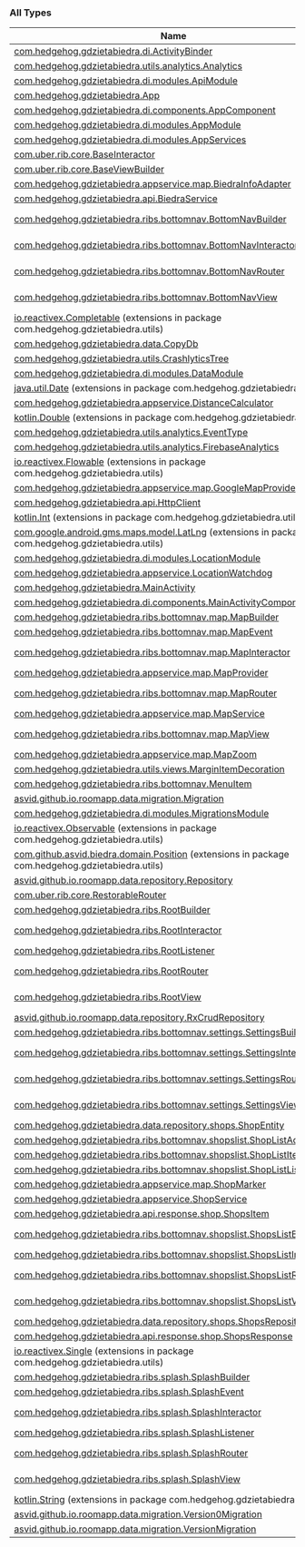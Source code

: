 

### All Types

| Name | Summary |
|---|---|
| [com.hedgehog.gdzietabiedra.di.ActivityBinder](../com.hedgehog.gdzietabiedra.di/-activity-binder/index.md) |  |
| [com.hedgehog.gdzietabiedra.utils.analytics.Analytics](../com.hedgehog.gdzietabiedra.utils.analytics/-analytics/index.md) |  |
| [com.hedgehog.gdzietabiedra.di.modules.ApiModule](../com.hedgehog.gdzietabiedra.di.modules/-api-module/index.md) |  |
| [com.hedgehog.gdzietabiedra.App](../com.hedgehog.gdzietabiedra/-app/index.md) |  |
| [com.hedgehog.gdzietabiedra.di.components.AppComponent](../com.hedgehog.gdzietabiedra.di.components/-app-component/index.md) |  |
| [com.hedgehog.gdzietabiedra.di.modules.AppModule](../com.hedgehog.gdzietabiedra.di.modules/-app-module/index.md) |  |
| [com.hedgehog.gdzietabiedra.di.modules.AppServices](../com.hedgehog.gdzietabiedra.di.modules/-app-services/index.md) |  |
| [com.uber.rib.core.BaseInteractor](../com.uber.rib.core/-base-interactor/index.md) |  |
| [com.uber.rib.core.BaseViewBuilder](../com.uber.rib.core/-base-view-builder/index.md) |  |
| [com.hedgehog.gdzietabiedra.appservice.map.BiedraInfoAdapter](../com.hedgehog.gdzietabiedra.appservice.map/-biedra-info-adapter/index.md) |  |
| [com.hedgehog.gdzietabiedra.api.BiedraService](../com.hedgehog.gdzietabiedra.api/-biedra-service/index.md) |  |
| [com.hedgehog.gdzietabiedra.ribs.bottomnav.BottomNavBuilder](../com.hedgehog.gdzietabiedra.ribs.bottomnav/-bottom-nav-builder/index.md) | Builder for the {@link BottomNavScope}. |
| [com.hedgehog.gdzietabiedra.ribs.bottomnav.BottomNavInteractor](../com.hedgehog.gdzietabiedra.ribs.bottomnav/-bottom-nav-interactor/index.md) | Coordinates Business Logic for [BottomNavScope](#). |
| [com.hedgehog.gdzietabiedra.ribs.bottomnav.BottomNavRouter](../com.hedgehog.gdzietabiedra.ribs.bottomnav/-bottom-nav-router/index.md) | Adds and removes children of {@link BottomNavBuilder.BottomNavScope}. |
| [com.hedgehog.gdzietabiedra.ribs.bottomnav.BottomNavView](../com.hedgehog.gdzietabiedra.ribs.bottomnav/-bottom-nav-view/index.md) | Top level view for {@link BottomNavBuilder.BottomNavScope}. |
| [io.reactivex.Completable](../com.hedgehog.gdzietabiedra.utils/io.reactivex.-completable/index.md) (extensions in package com.hedgehog.gdzietabiedra.utils) |  |
| [com.hedgehog.gdzietabiedra.data.CopyDb](../com.hedgehog.gdzietabiedra.data/-copy-db/index.md) |  |
| [com.hedgehog.gdzietabiedra.utils.CrashlyticsTree](../com.hedgehog.gdzietabiedra.utils/-crashlytics-tree/index.md) |  |
| [com.hedgehog.gdzietabiedra.di.modules.DataModule](../com.hedgehog.gdzietabiedra.di.modules/-data-module/index.md) |  |
| [java.util.Date](../com.hedgehog.gdzietabiedra.utils/java.util.-date/index.md) (extensions in package com.hedgehog.gdzietabiedra.utils) |  |
| [com.hedgehog.gdzietabiedra.appservice.DistanceCalculator](../com.hedgehog.gdzietabiedra.appservice/-distance-calculator/index.md) |  |
| [kotlin.Double](../com.hedgehog.gdzietabiedra.utils/kotlin.-double/index.md) (extensions in package com.hedgehog.gdzietabiedra.utils) |  |
| [com.hedgehog.gdzietabiedra.utils.analytics.EventType](../com.hedgehog.gdzietabiedra.utils.analytics/-event-type/index.md) |  |
| [com.hedgehog.gdzietabiedra.utils.analytics.FirebaseAnalytics](../com.hedgehog.gdzietabiedra.utils.analytics/-firebase-analytics/index.md) |  |
| [io.reactivex.Flowable](../com.hedgehog.gdzietabiedra.utils/io.reactivex.-flowable/index.md) (extensions in package com.hedgehog.gdzietabiedra.utils) |  |
| [com.hedgehog.gdzietabiedra.appservice.map.GoogleMapProvider](../com.hedgehog.gdzietabiedra.appservice.map/-google-map-provider/index.md) |  |
| [com.hedgehog.gdzietabiedra.api.HttpClient](../com.hedgehog.gdzietabiedra.api/-http-client/index.md) |  |
| [kotlin.Int](../com.hedgehog.gdzietabiedra.utils/kotlin.-int/index.md) (extensions in package com.hedgehog.gdzietabiedra.utils) |  |
| [com.google.android.gms.maps.model.LatLng](../com.hedgehog.gdzietabiedra.utils/com.google.android.gms.maps.model.-lat-lng/index.md) (extensions in package com.hedgehog.gdzietabiedra.utils) |  |
| [com.hedgehog.gdzietabiedra.di.modules.LocationModule](../com.hedgehog.gdzietabiedra.di.modules/-location-module/index.md) |  |
| [com.hedgehog.gdzietabiedra.appservice.LocationWatchdog](../com.hedgehog.gdzietabiedra.appservice/-location-watchdog/index.md) |  |
| [com.hedgehog.gdzietabiedra.MainActivity](../com.hedgehog.gdzietabiedra/-main-activity/index.md) |  |
| [com.hedgehog.gdzietabiedra.di.components.MainActivityComponent](../com.hedgehog.gdzietabiedra.di.components/-main-activity-component/index.md) |  |
| [com.hedgehog.gdzietabiedra.ribs.bottomnav.map.MapBuilder](../com.hedgehog.gdzietabiedra.ribs.bottomnav.map/-map-builder/index.md) | Builder for the {@link MapScope}. |
| [com.hedgehog.gdzietabiedra.ribs.bottomnav.map.MapEvent](../com.hedgehog.gdzietabiedra.ribs.bottomnav.map/-map-event/index.md) |  |
| [com.hedgehog.gdzietabiedra.ribs.bottomnav.map.MapInteractor](../com.hedgehog.gdzietabiedra.ribs.bottomnav.map/-map-interactor/index.md) | Coordinates Business Logic for [MapScope](#). |
| [com.hedgehog.gdzietabiedra.appservice.map.MapProvider](../com.hedgehog.gdzietabiedra.appservice.map/-map-provider/index.md) |  |
| [com.hedgehog.gdzietabiedra.ribs.bottomnav.map.MapRouter](../com.hedgehog.gdzietabiedra.ribs.bottomnav.map/-map-router/index.md) | Adds and removes children of {@link MapBuilder.MapScope}. |
| [com.hedgehog.gdzietabiedra.appservice.map.MapService](../com.hedgehog.gdzietabiedra.appservice.map/-map-service/index.md) |  |
| [com.hedgehog.gdzietabiedra.ribs.bottomnav.map.MapView](../com.hedgehog.gdzietabiedra.ribs.bottomnav.map/-map-view/index.md) | Top level view for {@link MapBuilder.MapScope}. |
| [com.hedgehog.gdzietabiedra.appservice.map.MapZoom](../com.hedgehog.gdzietabiedra.appservice.map/-map-zoom/index.md) |  |
| [com.hedgehog.gdzietabiedra.utils.views.MarginItemDecoration](../com.hedgehog.gdzietabiedra.utils.views/-margin-item-decoration/index.md) |  |
| [com.hedgehog.gdzietabiedra.ribs.bottomnav.MenuItem](../com.hedgehog.gdzietabiedra.ribs.bottomnav/-menu-item/index.md) |  |
| [asvid.github.io.roomapp.data.migration.Migration](../asvid.github.io.roomapp.data.migration/-migration/index.md) |  |
| [com.hedgehog.gdzietabiedra.di.modules.MigrationsModule](../com.hedgehog.gdzietabiedra.di.modules/-migrations-module/index.md) |  |
| [io.reactivex.Observable](../com.hedgehog.gdzietabiedra.utils/io.reactivex.-observable/index.md) (extensions in package com.hedgehog.gdzietabiedra.utils) |  |
| [com.github.asvid.biedra.domain.Position](../com.hedgehog.gdzietabiedra.utils/com.github.asvid.biedra.domain.-position/index.md) (extensions in package com.hedgehog.gdzietabiedra.utils) |  |
| [asvid.github.io.roomapp.data.repository.Repository](../asvid.github.io.roomapp.data.repository/-repository.md) | Central repository marker interface. |
| [com.uber.rib.core.RestorableRouter](../com.uber.rib.core/-restorable-router/index.md) |  |
| [com.hedgehog.gdzietabiedra.ribs.RootBuilder](../com.hedgehog.gdzietabiedra.ribs/-root-builder/index.md) | Builder for the {@link RootScope}. |
| [com.hedgehog.gdzietabiedra.ribs.RootInteractor](../com.hedgehog.gdzietabiedra.ribs/-root-interactor/index.md) | Coordinates Business Logic for [RootScope](#). |
| [com.hedgehog.gdzietabiedra.ribs.RootListener](../com.hedgehog.gdzietabiedra.ribs/-root-listener/index.md) |  |
| [com.hedgehog.gdzietabiedra.ribs.RootRouter](../com.hedgehog.gdzietabiedra.ribs/-root-router/index.md) | Adds and removes children of {@link RootBuilder.RootScope}. |
| [com.hedgehog.gdzietabiedra.ribs.RootView](../com.hedgehog.gdzietabiedra.ribs/-root-view/index.md) | Top level view for {@link RootBuilder.RootScope}. |
| [asvid.github.io.roomapp.data.repository.RxCrudRepository](../asvid.github.io.roomapp.data.repository/-rx-crud-repository/index.md) |  |
| [com.hedgehog.gdzietabiedra.ribs.bottomnav.settings.SettingsBuilder](../com.hedgehog.gdzietabiedra.ribs.bottomnav.settings/-settings-builder/index.md) | Builder for the {@link SettingsScope}. |
| [com.hedgehog.gdzietabiedra.ribs.bottomnav.settings.SettingsInteractor](../com.hedgehog.gdzietabiedra.ribs.bottomnav.settings/-settings-interactor/index.md) | Coordinates Business Logic for [SettingsScope](#). |
| [com.hedgehog.gdzietabiedra.ribs.bottomnav.settings.SettingsRouter](../com.hedgehog.gdzietabiedra.ribs.bottomnav.settings/-settings-router/index.md) | Adds and removes children of {@link SettingsBuilder.SettingsScope}. |
| [com.hedgehog.gdzietabiedra.ribs.bottomnav.settings.SettingsView](../com.hedgehog.gdzietabiedra.ribs.bottomnav.settings/-settings-view/index.md) | Top level view for {@link SettingsBuilder.SettingsScope}. |
| [com.hedgehog.gdzietabiedra.data.repository.shops.ShopEntity](../com.hedgehog.gdzietabiedra.data.repository.shops/-shop-entity/index.md) |  |
| [com.hedgehog.gdzietabiedra.ribs.bottomnav.shopslist.ShopListAdapter](../com.hedgehog.gdzietabiedra.ribs.bottomnav.shopslist/-shop-list-adapter/index.md) |  |
| [com.hedgehog.gdzietabiedra.ribs.bottomnav.shopslist.ShopListItemVH](../com.hedgehog.gdzietabiedra.ribs.bottomnav.shopslist/-shop-list-item-v-h/index.md) |  |
| [com.hedgehog.gdzietabiedra.ribs.bottomnav.shopslist.ShopListListener](../com.hedgehog.gdzietabiedra.ribs.bottomnav.shopslist/-shop-list-listener/index.md) |  |
| [com.hedgehog.gdzietabiedra.appservice.map.ShopMarker](../com.hedgehog.gdzietabiedra.appservice.map/-shop-marker/index.md) |  |
| [com.hedgehog.gdzietabiedra.appservice.ShopService](../com.hedgehog.gdzietabiedra.appservice/-shop-service/index.md) |  |
| [com.hedgehog.gdzietabiedra.api.response.shop.ShopsItem](../com.hedgehog.gdzietabiedra.api.response.shop/-shops-item/index.md) |  |
| [com.hedgehog.gdzietabiedra.ribs.bottomnav.shopslist.ShopsListBuilder](../com.hedgehog.gdzietabiedra.ribs.bottomnav.shopslist/-shops-list-builder/index.md) | Builder for the {@link ShopsListScope}. |
| [com.hedgehog.gdzietabiedra.ribs.bottomnav.shopslist.ShopsListInteractor](../com.hedgehog.gdzietabiedra.ribs.bottomnav.shopslist/-shops-list-interactor/index.md) |  |
| [com.hedgehog.gdzietabiedra.ribs.bottomnav.shopslist.ShopsListRouter](../com.hedgehog.gdzietabiedra.ribs.bottomnav.shopslist/-shops-list-router/index.md) | Adds and removes children of {@link ShopsListBuilder.ShopsListScope}. |
| [com.hedgehog.gdzietabiedra.ribs.bottomnav.shopslist.ShopsListView](../com.hedgehog.gdzietabiedra.ribs.bottomnav.shopslist/-shops-list-view/index.md) | Top level view for {@link ShopsListBuilder.ShopsListScope}. |
| [com.hedgehog.gdzietabiedra.data.repository.shops.ShopsRepository](../com.hedgehog.gdzietabiedra.data.repository.shops/-shops-repository/index.md) |  |
| [com.hedgehog.gdzietabiedra.api.response.shop.ShopsResponse](../com.hedgehog.gdzietabiedra.api.response.shop/-shops-response/index.md) |  |
| [io.reactivex.Single](../com.hedgehog.gdzietabiedra.utils/io.reactivex.-single/index.md) (extensions in package com.hedgehog.gdzietabiedra.utils) |  |
| [com.hedgehog.gdzietabiedra.ribs.splash.SplashBuilder](../com.hedgehog.gdzietabiedra.ribs.splash/-splash-builder/index.md) | Builder for the {@link SplashScope}. |
| [com.hedgehog.gdzietabiedra.ribs.splash.SplashEvent](../com.hedgehog.gdzietabiedra.ribs.splash/-splash-event/index.md) |  |
| [com.hedgehog.gdzietabiedra.ribs.splash.SplashInteractor](../com.hedgehog.gdzietabiedra.ribs.splash/-splash-interactor/index.md) | Coordinates Business Logic for [SplashScope](#). |
| [com.hedgehog.gdzietabiedra.ribs.splash.SplashListener](../com.hedgehog.gdzietabiedra.ribs.splash/-splash-listener/index.md) |  |
| [com.hedgehog.gdzietabiedra.ribs.splash.SplashRouter](../com.hedgehog.gdzietabiedra.ribs.splash/-splash-router/index.md) | Adds and removes children of {@link SplashBuilder.SplashScope}. |
| [com.hedgehog.gdzietabiedra.ribs.splash.SplashView](../com.hedgehog.gdzietabiedra.ribs.splash/-splash-view/index.md) | Top level view for {@link SplashBuilder.SplashScope}. |
| [kotlin.String](../com.hedgehog.gdzietabiedra.utils/kotlin.-string/index.md) (extensions in package com.hedgehog.gdzietabiedra.utils) |  |
| [asvid.github.io.roomapp.data.migration.Version0Migration](../asvid.github.io.roomapp.data.migration/-version0-migration/index.md) |  |
| [asvid.github.io.roomapp.data.migration.VersionMigration](../asvid.github.io.roomapp.data.migration/-version-migration/index.md) |  |
